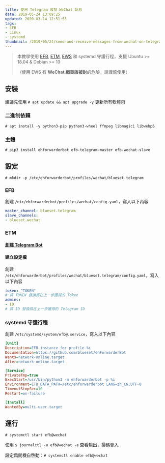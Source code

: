 ```yaml
---
title: 使用 Telegram 收發 WeChat 訊息
date: 2019-05-24 13:09:25
updated: 2020-03-14 12:51:55
tags: 
- EFB
- Linux
- systemd
thumbnail: /2019/05/24/send-and-receive-messages-from-wechat-on-telegram/thumbnail.webp
---
```


> 本教學使用 [EFB](https://github.com/blueset/ehForwarderBot), [ETM](https://github.com/blueset/efb-telegram-master), [EWS](https://github.com/blueset/efb-wechat-slave) 和 systemd 守護行程，支援 Ubuntu >= 18.04 & Debian >= 10
>
> <!-- more -->
>
> （使用 EWS 有 **WeChat 網頁版被封**的危險，請謹慎使用）
>

## 安裝

建議先使用 `# apt update && apt upgrade -y` 更新所有軟體包

### 二進制依賴

`# apt install -y python3-pip python3-wheel ffmpeg libmagic1 libwebp6`

### 主體

`# pip3 install ehforwarderbot efb-telegram-master efb-wechat-slave`

## 設定

`# mkdir -p /etc/ehforwarderbot/profiles/wechat/blueset.telegram`

### EFB

創建 `/etc/ehforwarderbot/profiles/wechat/config.yaml`，寫入以下內容

```yaml
master_channel: blueset.telegram
slave_channels: 
- blueset.wechat
```

### ETM

#### [創建 Telegram Bot](https://blog.1a23.com/2017/01/09/EFB-How-to-Send-and-Receive-Messages-from-WeChat-on-Telegram-zh-CN/#0x030-创建-Telegram-Bot)

#### 建立設定檔

創建 `/etc/ehforwarderbot/profiles/wechat/blueset.telegram/config.yaml`，寫入以下內容

```yaml
token: "TOKEN"
# 將 TOKEN 替換爲在上一步獲得的 Token
admins: 
- ID
# 將 ID 替換爲在上一步獲得的 Telegram ID
```

### systemd 守護行程

創建 `/etc/systemd/system/efb@.service`，寫入以下內容

```ini
[Unit]
Description=EFB instance for profile %i
Documentation=https://github.com/blueset/ehForwarderBot
Wants=network-online.target
After=network-online.target

[Service]
PrivateTmp=true
ExecStart=/usr/bin/python3 -m ehforwarderbot -p %i
Environment=EFB_DATA_PATH=/etc/ehforwarderbot LANG=zh_CN.UTF-8
TimeoutStopSec=10
Restart=on-failure

[Install]
WantedBy=multi-user.target
```

## 運行

`# systemctl start efb@wechat`

使用 `$ journalctl -u efb@wechat -e` 查看輸出，掃碼登入

設定爲開機自啓動：`# systemctl enable efb@wechat`
